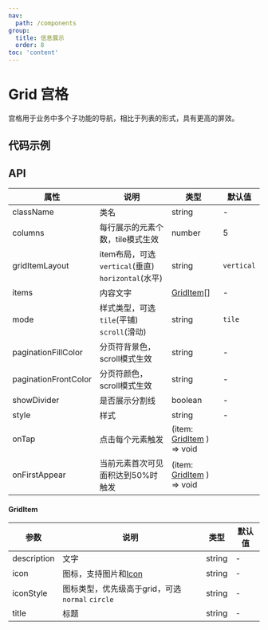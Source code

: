 ```yaml
---
nav:
  path: /components
group:
  title: 信息展示
  order: 8
toc: 'content'
---
```

# Grid 宫格
宫格用于业务中多个子功能的导航，相比于列表的形式，具有更高的屏效。

## 代码示例
<code src='pages/Grid/index'></code>



## API
| 属性 | 说明 | 类型 | 默认值 |
| -----|-----|-----|-----|
| className | 类名| string | - |
| columns | 每行展示的元素个数，tile模式生效 | number | 5 | 
| gridItemLayout | item布局，可选`vertical`(垂直) `horizontal`(水平) | string | `vertical` | 
| items | 内容文字 | [GridItem](#griditem)[] | - | 
| mode | 样式类型，可选`tile`(平铺) `scroll`(滑动)  | string | `tile` | 
| paginationFillColor | 分页符背景色，scroll模式生效 | string | - | 
| paginationFrontColor | 分页符颜色，scroll模式生效 | string | - | 
| showDivider | 是否展示分割线 | boolean | - |
| style | 样式 | string | - |
| onTap | 点击每个元素触发 | (item: [GridItem](#griditem) ) => void |
| onFirstAppear | 当前元素首次可见面积达到50%时触发 | (item: [GridItem](#griditem) ) => void |


#### GridItem
| 参数 | 说明 | 类型 | 默认值 |
| -----|-----|-----|-----|
| description | 文字 | string | - |
| icon | 图标，支持图片和[Icon](./Icon)| string | - |
| iconStyle | 图标类型，优先级高于grid，可选`normal` `circle` | string | - |
| title | 标题 | string | - |
